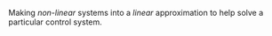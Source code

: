 Making *non-linear* systems into a *linear* approximation to help solve a particular control system. 